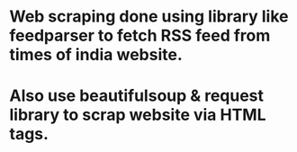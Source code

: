 # Web scraping done using library like feedparser to fetch RSS feed from times of india website.
# Also use beautifulsoup & request library to scrap website via HTML tags.
